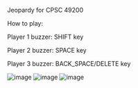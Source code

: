 Jeopardy for CPSC 49200

How to play:

  Player 1 buzzer: SHIFT key

  Player 2 buzzer: SPACE key

  Player 3 buzzer: BACK_SPACE/DELETE key

![image](https://user-images.githubusercontent.com/61240143/208286942-ab178359-c347-41ce-84bc-c612cf296afd.png)
![image](https://user-images.githubusercontent.com/61240143/208287670-3eadd08b-2a7f-4a49-8df5-c0bf775f0546.png)
![image](https://user-images.githubusercontent.com/61240143/208287685-2e5e3df0-297a-4cfe-aee6-2ccdecb62780.png)
